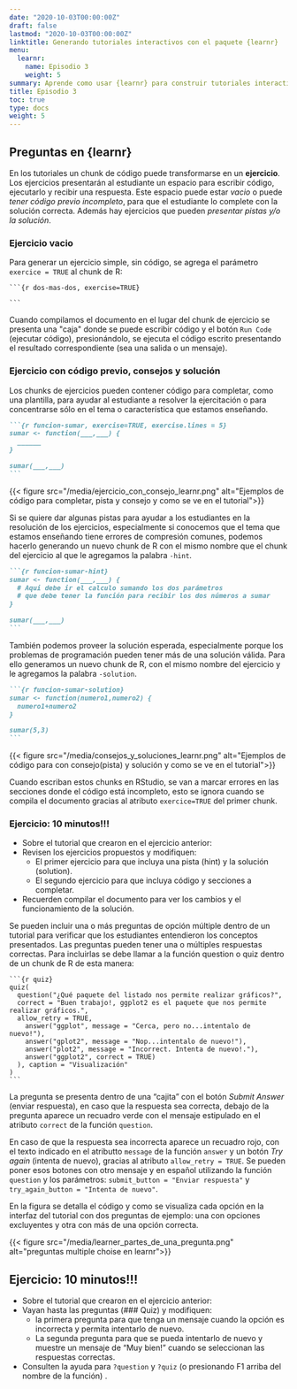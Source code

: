 ```yaml
---
date: "2020-10-03T00:00:00Z"
draft: false
lastmod: "2020-10-03T00:00:00Z"
linktitle: Generando tutoriales interactivos con el paquete {learnr}
menu:
  learnr:
    name: Episodio 3
    weight: 5
summary: Aprende como usar {learnr} para construir tutoriales interactivos con R.
title: Episodio 3
toc: true
type: docs
weight: 5
---
```


## Preguntas en {learnr}

En los tutoriales un chunk de código puede transformarse en un **ejercicio**.  Los ejercicios presentarán al estudiante un espacio para escribir código, ejecutarlo y recibir una respuesta.  Este espacio puede estar *vacio* o puede *tener código previo incompleto*, para que el estudiante lo complete con la solución correcta.  Además hay ejercicios que pueden *presentar pistas y/o la solución*.

### Ejercicio vacio

Para generar un ejercicio simple, sin código, se agrega el parámetro `exercice = TRUE` al chunk de R: 

````
```{r dos-mas-dos, exercise=TRUE}

```
```` 

Cuando compilamos el documento en el lugar del chunk de ejercicio se presenta una "caja" donde se puede escribir código y el botón `Run Code` (ejecutar código), presionándolo, se ejecuta el código escrito presentando el resultado correspondiente (sea una salida o un mensaje).

### Ejercicio con código previo, consejos y solución

Los chunks de ejercicios pueden contener código para completar, como una plantilla, para ayudar al estudiante a resolver la ejercitación o para concentrarse sólo en el tema o característica que estamos enseñando.


````markdown
```{r funcion-sumar, exercise=TRUE, exercise.lines = 5}
sumar <- function(___,___) {
  ______
}

sumar(___,___)
```
````

{{< figure src="/media/ejercicio_con_consejo_learnr.png" alt="Ejemplos de código para completar, pista y consejo y como se ve en el tutorial">}}


Si se quiere dar algunas pistas para ayudar a los estudiantes en la resolución de los ejercicios, especialmente si conocemos que el tema que estamos enseñando tiene errores de compresión comunes, podemos hacerlo generando un nuevo chunk de R con el mismo nombre que el chunk del ejercicio al que le agregamos la palabra `-hint`.

````markdown
```{r funcion-sumar-hint}
sumar <- function(___,___) {
  # Aqui debe ir el calculo sumando los dos parámetros 
  # que debe tener la función para recibir los dos números a sumar
}

sumar(___,___)
```
````

También podemos proveer la solución esperada, especialmente porque los problemas de programación pueden tener más de una solución válida.  Para ello generamos un nuevo chunk de R, con el mismo nombre del ejercicio y le agregamos la palabra `-solution`.

````markdown
```{r funcion-sumar-solution}
sumar <- function(numero1,numero2) {
  numero1+numero2
}

sumar(5,3)
```
````

{{< figure src="/media/consejos_y_soluciones_learnr.png" alt="Ejemplos de código para con consejo(pista) y solución y como se ve en el tutorial">}}


Cuando escriban estos chunks en RStudio, se van a marcar errores en las secciones donde el código está incompleto, esto se ignora cuando se compila el documento gracias al atributo `exercice=TRUE` del primer chunk.


### Ejercicio: 10 minutos!!! 

* Sobre el tutorial que crearon en el ejercicio anterior:
* Revisen los ejercicios propuestos y modifiquen:
  - El primer ejercicio para que incluya una pista (hint) y la solución (solution).
  - El segundo ejercicio para que  incluya código y secciones a completar.
* Recuerden compilar el documento para ver los cambios y el funcionamiento de la solución.





Se pueden incluir una o más preguntas de opción múltiple dentro de un tutorial para verificar que los estudiantes entendieron los conceptos presentados. Las preguntas pueden tener una o múltiples respuestas correctas. Para incluirlas se debe llamar a la función question o quiz dentro de un chunk de R de esta manera:

````
```{r quiz}
quiz(
  question("¿Qué paquete del listado nos permite realizar gráficos?", 
  correct = "Buen trabajo!, ggplot2 es el paquete que nos permite realizar gráficos.", 
  allow_retry = TRUE,
    answer("ggplot", message = "Cerca, pero no...intentalo de nuevo!"),
    answer("gplot2", message = "Nop...intentalo de nuevo!"),
    answer("plot2", message = "Incorrect. Intenta de nuevo!."),
    answer("ggplot2", correct = TRUE)
  ), caption = "Visualización"
)
```
```` 
La pregunta se presenta dentro de una “cajita” con el botón _Submit Answer_ (enviar respuesta), en caso que la respuesta sea correcta, debajo de la pregunta aparece un recuadro verde con el mensaje estipulado en el atributo `correct` de la función `question`. 

En caso de que la respuesta sea incorrecta aparece un recuadro rojo, con el texto indicado en el atributto `message` de la función `answer` y un botón _Try again_ (intenta de nuevo), gracias al atributo `allow_retry = TRUE`. 
Se pueden poner esos botones con otro mensaje y en español utilizando la función `question` y los parámetros: `submit_button = "Enviar respuesta"` y `try_again_button = "Intenta de nuevo"`.

En la figura se detalla el código y como se visualiza cada opción en la interfaz del tutorial con dos preguntas de ejemplo: una con opciones excluyentes y otra con más de una opción correcta.

{{< figure src="/media/learner_partes_de_una_pregunta.png" alt="preguntas multiple choise en learnr">}}

## Ejercicio: 10 minutos!!!

* Sobre el tutorial que crearon en el ejercicio anterior:
* Vayan hasta las preguntas (### Quiz) y modifiquen:
  - la primera pregunta para que tenga un mensaje cuando la opción es incorrecta y permita intentarlo de nuevo.
  - La segunda pregunta para que se pueda intentarlo de nuevo y muestre un mensaje de “Muy bien!” cuando se seleccionan las respuestas correctas.
* Consulten la ayuda para `?question` y `?quiz` (o presionando F1 arriba del nombre de la función) .

